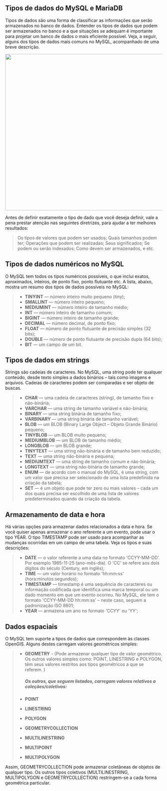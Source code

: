 ## Tipos de dados do MySQL e MariaDB

Tipos de dados são uma forma de classificar as informações que serão armazenados no banco de dados.
Entender os tipos de dados que podem ser armazenados no banco e a que situações se adequam é importante para projetar um banco de dados o mais eficiente possível. Veja, a seguir, alguns dos tipos de dados mais comuns no MySQL, acompanhado de uma breve descrição.

<p align="center">
  <img width="800" height="500" src="https://cdn-images-1.medium.com/max/1200/1*l9ktb4erdPUhKAGjWHH6QA.jpeg">
</p>

Antes de definir exatamente o tipo de dado que você deseja definir, vale a pena prestar atenção nas seguintes diretrizes, para ajudar a ter melhores resultados:

> Os tipos de valores que podem ser usados;
> Quais tamanhos podem ter;
> Operações que podem ser realizadas;
> Seus significados;
> Se podem ou serão indexados;
> Como devem ser armazenados, e etc.

## Tipos de dados numéricos no MySQL

O MySQL tem todos os tipos numéricos possíveis, o que inclui exatos, aproximados, inteiros, de ponto fixo, ponto flutuante etc. A lista, abaixo, mostra um resumo dos tipos de dados possíveis no MySQL:

> - **TINYINT** — número inteiro muito pequeno (tiny);
> - **SMALLINT** — número inteiro pequeno;
> - **MEDIUMINT** — número inteiro de tamanho médio;
> - **INT** — número inteiro de tamanho comum;
> - **BIGINT** — número inteiro de tamanho grande;
> - **DECIMAL** — número decimal, de ponto fixo;
> - **FLOAT** — número de ponto flutuante de precisão simples (32 bits);
> - **DOUBLE** — número de ponto flutuante de precisão dupla (64 bits);
> - **BIT** — um campo de um bit.

## Tipos de dados em strings

Strings são cadeias de caracteres. No MySQL, uma string pode ter qualquer conteúdo, desde texto simples a dados binários – tais como imagens e arquivos. Cadeias de caracteres podem ser comparadas e ser objeto de buscas.

> - **CHAR** — uma cadeia de caracteres (string), de tamanho fixo e não-binária;
> - **VARCHAR** — uma string de tamanho variável e não-binária;
> - **BINARY** — uma string binária de tamanho fixo;
> - **VARBINARY** — uma string binária de tamanho variável;
> - **BLOB** — um BLOB (Binary Large Object – Objeto Grande Binário) pequeno;
> - **TINYBLOB** — um BLOB muito pequeno;
> - **MEDIUMBLOB** — um BLOB de tamanho médio;
> - **LONGBLOB** — um BLOB grande;
> - **TINYTEXT** — uma string não-binária e de tamanho bem reduzido;
> - **TEXT** — uma string não-binária e pequena;
> - **MEDIUMTEXT** — uma string de tamanho comum e não-binária;
> - **LONGTEXT** — uma string não-binária de tamanho grande;
> - **ENUM** — de acordo com o manual do MySQL, é uma string, com um valor que precisa ser selecionado de uma lista predefinida na criação da tabela;
> - **SET** — é um objeto que pode ter zero ou mais valores – cada um dos quais precisa ser escolhido de uma lista de valores predeterminados quando da criação da tabela.

## Armazenamento de data e hora

Há várias opções para armazenar dados relacionados a data e hora. Se você quiser apenas armazenar o ano referente a um evento, pode usar o tipo YEAR. O tipo TIMESTAMP pode ser usado para acompanhar as mudanças ocorridas em um campo de uma tabela. Veja os tipos e suas descrições:

> - **DATE** — o valor referente a uma data no formato 'CCYY-MM-DD'. Por exemplo 1985-11-25 (ano-mês-dia). O 'CC' se refere aos dois dígitos do século (Century, em inglês);
> - **TIME** — um valor horário no formato 'hh:mm:ss' (hora:minutos:segundos);
> - **TIMESTAMP** — timestamp é uma sequência de caracteres ou informação codificada que identifica uma marca temporal ou um dado momento em que um evento ocorreu. No MySQL, ele tem o formato 'CCYY-MM-DD hh:mm:ss' – neste caso, seguem a padronização ISO 8601;
> - **YEAR** — armazena um ano no formato 'CCYY' ou 'YY';

## Dados espaciais

O MySQL tem suporte a tipos de dados que correspondem às classes OpenGIS. Alguns destes carregam valores geométricos simples:

> - **GEOMETRY** - (Pode armazenar qualquer tipo de valor geométrico. Os outros valores simples como: POINT, LINESTRING e POLYGON, têm seus valores restritos aos tipos geométricos a que se referem. )
>
>   ##### Os outros, que seguem listados, carregam valores relativos a coleções/coletivos:
>
> - **POINT**
> - **LINESTRING**
> - **POLYGON**
> - **GEOMETRYCOLLECTION**
> - **MULTILINESTRING**
> - **MULTIPOINT**
> - **MULTIPOLYGON**

Assim, GEOMETRYCOLLECTION pode armazenar coletâneas de objetos de qualquer tipo. Os outros tipos coletivos (MULTILINESTRING, MULTIPOLYGON e GEOMETRYCOLLECTION) restringem-se a cada forma geométrica particular.